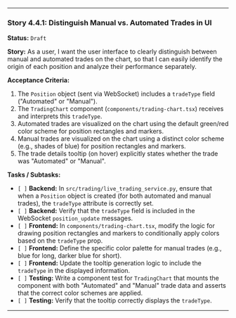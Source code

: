 ---

### **Story 4.4.1: Distinguish Manual vs. Automated Trades in UI**

**Status:** `Draft`

**Story:**
As a user, I want the user interface to clearly distinguish between manual and automated trades on the chart, so that I can easily identify the origin of each position and analyze their performance separately.

**Acceptance Criteria:**
1.  The `Position` object (sent via WebSocket) includes a `tradeType` field ("Automated" or "Manual").
2.  The `TradingChart` component (`components/trading-chart.tsx`) receives and interprets this `tradeType`.
3.  Automated trades are visualized on the chart using the default green/red color scheme for position rectangles and markers.
4.  Manual trades are visualized on the chart using a distinct color scheme (e.g., shades of blue) for position rectangles and markers.
5.  The trade details tooltip (on hover) explicitly states whether the trade was "Automated" or "Manual".

**Tasks / Subtasks:**
-   `[ ]` **Backend:** In `src/trading/live_trading_service.py`, ensure that when a `Position` object is created (for both automated and manual trades), the `tradeType` attribute is correctly set.
-   `[ ]` **Backend:** Verify that the `tradeType` field is included in the WebSocket `position_update` messages.
-   `[ ]` **Frontend:** In `components/trading-chart.tsx`, modify the logic for drawing position rectangles and markers to conditionally apply colors based on the `tradeType` prop.
-   `[ ]` **Frontend:** Define the specific color palette for manual trades (e.g., blue for long, darker blue for short).
-   `[ ]` **Frontend:** Update the tooltip generation logic to include the `tradeType` in the displayed information.
-   `[ ]` **Testing:** Write a component test for `TradingChart` that mounts the component with both "Automated" and "Manual" trade data and asserts that the correct color schemes are applied.
-   `[ ]` **Testing:** Verify that the tooltip correctly displays the `tradeType`.

---